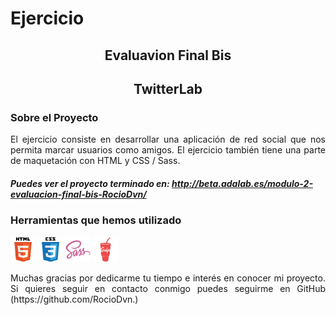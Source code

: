 # Ejercicio
<h2 align="center">Evaluavion Final Bis</h2>
<h2 align="center">TwitterLab </h2>

### Sobre el Proyecto
<p align="justify">
El ejercicio consiste en desarrollar una aplicación de red social que nos permita marcar usuarios como
amigos.
El ejercicio también tiene una parte de maquetación con HTML y CSS / Sass.
</p>


##### Puedes ver el proyecto terminado en: http://beta.adalab.es/modulo-2-evaluacion-final-bis-RocioDvn/

### Herramientas que hemos utilizado

<p align="left">
<img src="https://raw.githubusercontent.com/devicons/devicon/master/icons/html5/html5-original-wordmark.svg" alt="html5" width="40" height="40"/> </a>
<img src="https://raw.githubusercontent.com/devicons/devicon/master/icons/css3/css3-original-wordmark.svg" alt="css3" width="40" height="40"/> </a> 
<img src="https://raw.githubusercontent.com/devicons/devicon/master/icons/sass/sass-original.svg" alt="sass" width="40" height="40"/> </a> 
<img src="https://raw.githubusercontent.com/devicons/devicon/master/icons/gulp/gulp-plain.svg" alt="gulp" width="40" height="40"/> </a>
</p>


<p align="justify">
Muchas gracias por dedicarme tu tiempo e interés en conocer mi proyecto. Si quieres seguir en contacto conmigo puedes seguirme en GitHub (https://github.com/RocioDvn.)
</p>

